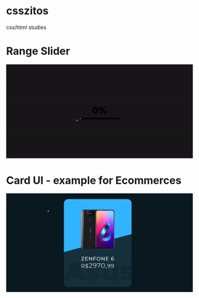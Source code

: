 # csszitos
css/html studies

# Range Slider
<img src="range-slider/range-slider.gif"/>



# Card UI - example for Ecommerces
<img src="card-ui-ecommerce/card-ui.gif"/>
